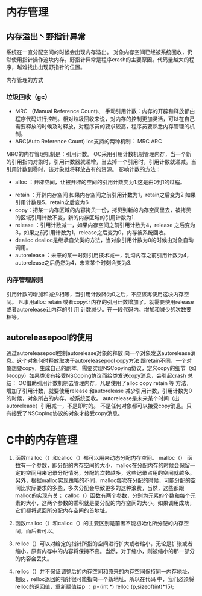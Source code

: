 # 内存管理

## 内存溢出丶野指针异常
系统在一直分配空间的时候会出现内存溢出。
对象内存空间已经被系统回收，仍然使用指针操作这块内存。野指针异常是程序crash的主要原因。代码量越大的程序，越难找出出现野指针的位置。

内存管理的方式
### 垃圾回收（gc）

* MRC （Manual Reference Count）、
手动引用计数：内存的开辟和释放都由程序代码进行控制。相对垃圾回收来说，对内存的控制更加灵活，可以在自己需要释放的时候及时释放，对程序员的要求较高，程序员要熟悉内存管理的机制。
* ARC(Auto Reference Count) 
ios支持的两种机制： MRC  ARC

MRC的内存管理机制是：引用计数。
OC采用引用计数机制管理内存，当一个新的引用指向对象时，引用计数器就递增，当去掉一个引用时，引用计数就递减。当引用计数到零时，该对象就将释放占有的资源。
影响计数的方法：
+ alloc ：开辟空间，让被开辟的空间的引用计数变为1.这是由0到1的过程。
- retain ：开辟内存空间 如果内存空间之前引用计数为1，retain之后变为2 如果引用计数是5，retain之后变为6
- copy：把某一内存区域的内容拷贝一份，拷贝到新的内存空间里去，被拷贝的区域引用计数不变，新的内存区域的引用计数为1.
- release ：引用计数减一，如果内存空间之前引用计数为4，release 之后变为3，如果之前引用计数为1，release之后变为0，内存被系统回收。
- dealloc
dealloc是继承自父类的方法，当对象引用计数为0的时候由对象自动调用。
- autorelease ：未来的某一时刻引用技术减一，乳沟内存之前引用计数为4，autorelease之后仍然为4，未来某个时刻会变为3.

### 内存管理原则
引用计数的增加和减少相等，当引用计数降为0之后，不应该再使用这块内存空间。
凡事用alloc  retain  或者copy让内存的引用计数增加了。就需要使用release或者autorelease让内存的引
用 计数减少。在一段代码内。增加和减少的次数要相等。

## autoreleasepool的使用
通过autoreleasepool控制autorelease对象的释放
向一个对象发送autorelease消息。这个对象何时释放取决于autoreleasepool
copy方法
跟retain不同，一个对象想要copy，生成自己的副本，需要实现NSCopying协议，定义copy的细节（如何copy）如果类没有接受NSCoping协议而给类发送copy消息，会引起crash
总结：
OC借助引用计数机制去管理内存，凡是使用了alloc copy retain 等 方法，增加了引用计数，就要使用release 和autorelease 减少引用计数，引用计数为0的时候，对象所占的内存，被系统回收。
autorelease是未来某个时间（出autorelease）引用减一，不是即时的。
不是任何对象都可以接受copy消息。只有接受了NSCoping协议的对象才接受copy消息。
# C中的内存管理
1. 函数malloc（）和calloc（）都可以用来动态分配内存空间。 malloc（） 函数有一个参数，即分配的内存空间的大小，malloc在分配内存的时候会保留一定的空间用来记录分配情况，分配的次数越多，这些记录占用的空间就越多。 另外，根据malloc实现策略的不同，malloc每次在分配的时候，可能分配的空间比实际要求的多些，多次分配会导致更多的这种浪费，当然，这些都跟 malloc的实现有关； calloc（）函数有两个参数，分别为元素的个数和每个元素的大小，这两个参数的乘积就是要分配的内存空间的大小。如果调用成功，它们都将返回所分配内存空间的首地址。

2. 函数malloc（）和calloc（）的主要区别是前者不能初始化所分配的内存空间，而后者可以。
3. relloc（）可以对给定的指针所指的空间进行扩大或者缩小，无论是扩张或者缩小，原有内存中的内容将保持不变。当然，对于缩小，则被缩小的那一部分的内容会丢失。
4. relloc（）并不保证调整后的内存空间和原来的内存空间保持同一内存地址，相反，relloc返回的指针很可能指向一个新地址。所以在代码 中，我们必须将relloc的返回值，重新赋值给p ： p=(int *) relloc (p,sizeof(int)*15);
